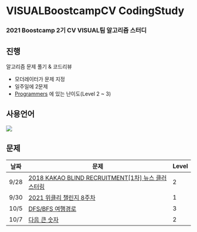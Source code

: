 # VISUALBoostcampCV CodingStudy
### 2021 Boostcamp 2기 CV VISUAL팀 알고리즘 스터디
## 진행
알고리즘 문제 풀기 & 코드리뷰

+ 모더레이터가 문제 지정
+ 일주일에 2문제
+ [Programmers](https://programmers.co.kr/) 에 있는 난이도(Level 2 ~ 3)

## 사용언어
<img src="https://img.shields.io/badge/Python-3766AB?style=flat-square&logo=Python&logoColor=white"/></a>

## 문제

| 날짜 | 문제 | Level |
|---|---|---|
|9/28|[2018 KAKAO BLIND RECRUITMENT[1차] 뉴스 클러스터링](https://programmers.co.kr/learn/courses/30/lessons/17677?language=python3)  | 2 | 
|9/30|[2021 위클리 챌린지 8주차](https://programmers.co.kr/learn/courses/30/lessons/86491)  | 1 | 
|10/5|[DFS/BFS 여행경로](https://programmers.co.kr/learn/courses/30/lessons/43164?language=python3)  | 3 | 
|10/7|[다음 큰 숫자](https://programmers.co.kr/learn/courses/30/lessons/84512)  | 2 |
